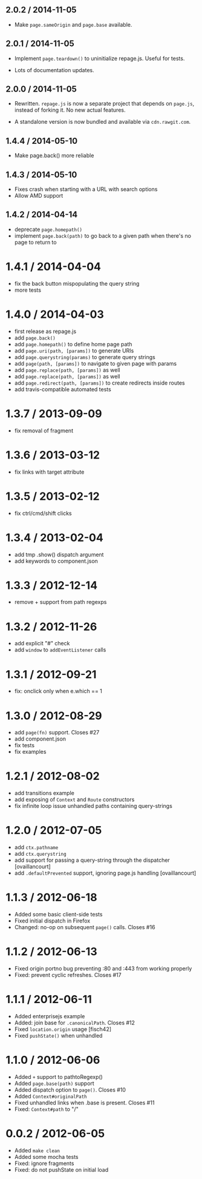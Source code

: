 ## 2.0.2 / 2014-11-05

 * Make `page.sameOrigin` and `page.base` available.

## 2.0.1 / 2014-11-05

 * Implement `page.teardown()` to uninitialize repage.js. Useful for tests.

 * Lots of documentation updates.

## 2.0.0 / 2014-11-05

 * Rewritten. `repage.js` is now a separate project that depends on `page.js`, 
 instead of forking it. No new actual features.

 * A standalone version is now bundled and available via `cdn.rawgit.com`.

## 1.4.4 / 2014-05-10

 * Make page.back() more reliable

## 1.4.3 / 2014-05-10

 * Fixes crash when starting with a URL with search options
 * Allow AMD support

## 1.4.2 / 2014-04-14

 * deprecate `page.homepath()`
 * implement `page.back(path)` to go back to a given path when there's no page 
 to return to

1.4.1 / 2014-04-04
==================

 * fix the back button mispopulating the query string
 * more tests

1.4.0 / 2014-04-03
==================

 * first release as repage.js
 * add `page.back()`
 * add `page.homepath()` to define home page path
 * add `page.uri(path, [params])` to generate URIs
 * add `page.querystring(params)` to generate query strings
 * add `page(path, [params])` to navigate to given page with params
 * add `page.replace(path, [params])` as well
 * add `page.replace(path, [params])` as well
 * add `page.redirect(path, [params])` to create redirects inside routes
 * add travis-compatible automated tests

1.3.7 / 2013-09-09 
==================

 * fix removal of fragment

1.3.6 / 2013-03-12 
==================

  * fix links with target attribute

1.3.5 / 2013-02-12 
==================

  * fix ctrl/cmd/shift clicks 

1.3.4 / 2013-02-04 
==================

  * add tmp .show() dispatch argument
  * add keywords to component.json

1.3.3 / 2012-12-14 
==================

  * remove + support from path regexps

1.3.2 / 2012-11-26 
==================

  * add explicit "#" check
  * add `window` to `addEventListener` calls

1.3.1 / 2012-09-21 
==================

  * fix: onclick only when e.which == 1

1.3.0 / 2012-08-29 
==================

  * add `page(fn)` support. Closes #27
  * add component.json
  * fix tests
  * fix examples

1.2.1 / 2012-08-02 
==================

  * add transitions example
  * add exposing of `Context` and `Route` constructors
  * fix infinite loop issue unhandled paths containing query-strings

1.2.0 / 2012-07-05 
==================

  * add `ctx.pathname`
  * add `ctx.querystring`
  * add support for passing a query-string through the dispatcher [ovaillancourt]
  * add `.defaultPrevented` support, ignoring page.js handling [ovaillancourt]

1.1.3 / 2012-06-18 
==================

  * Added some basic client-side tests
  * Fixed initial dispatch in Firefox
  * Changed: no-op on subsequent `page()` calls. Closes #16

1.1.2 / 2012-06-13 
==================

  * Fixed origin portno bug preventing :80 and :443 from working properly
  * Fixed: prevent cyclic refreshes. Closes #17

1.1.1 / 2012-06-11 
==================

  * Added enterprisejs example
  * Added: join base for `.canonicalPath`. Closes #12
  * Fixed `location.origin` usage [fisch42]
  * Fixed `pushState()` when unhandled

1.1.0 / 2012-06-06 
==================

  * Added `+` support to pathtoRegexp()
  * Added `page.base(path)` support
  * Added dispatch option to `page()`. Closes #10
  * Added `Context#originalPath`
  * Fixed unhandled links when .base is present. Closes #11
  * Fixed: `Context#path` to "/"

0.0.2 / 2012-06-05 
==================

  * Added `make clean`
  * Added some mocha tests
  * Fixed: ignore fragments
  * Fixed: do not pushState on initial load
